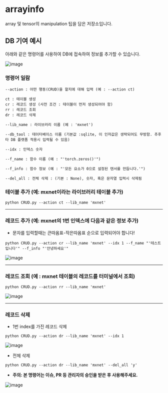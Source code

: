 # arrayinfo

array 및 tensor의 manipulation 팁을 담은 저장소입니다.

## DB 기여 예시

아래와 같은 명령어를 사용하여 DB에 접속하여 정보를 추가할 수 있습니다.

![image](https://user-images.githubusercontent.com/38157496/124503341-53aac980-de00-11eb-9498-301b05ffcc14.png)

### 명령어 일람

```
--action : 어떤 행동(CRUD)을 할지에 대해 입력 (예 : --action ct)

ct : 테이블 생성
cr : 레코드 생성 (사전 조건 : 테이블이 먼저 생성되어야 함)
rr : 레코드 조회
dr : 레코드 삭제

--lib_name : 라이브러리 이름 (예 : 'mxnet')

--db_tool : 데이터베이스 이름 (기본값 :sqlite, 이 인자값은 생략되어도 무방함. 추후 타 DB 플랫폼 적용시 입력될 수 있음)

--idx : 인덱스 숫자

--f_name : 함수 이름 (예 : "'torch.zeros()'")

--f_info : 함수 정보 (예 : "'모든 요소가 0으로 설정된 텐서를 만듭니다.'")

--del_all : 전체 삭제 : (기본 : None), 숫자, 혹은 문자열 입력시 삭제됨
```

### 테이블 추가 (예: mxnet이라는 라이브러리 테이블 추가)

`python CRUD.py --action ct --lib_name 'mxnet'`

---

### 레코드 추가 (예: mxnet의 1번 인덱스에 다음과 같은 정보 추가)

- 문자를 입력할때는 큰따옴표-작은따옴표 순으로 입력되어야 합니다!

`python CRUD.py --action cr --lib_name 'mxnet' --idx 1 --f_name "'테스트입니다'" --f_info "'안녕하세요'"`

![image](https://user-images.githubusercontent.com/38157496/124503462-940a4780-de00-11eb-8989-154bca85fc8b.png)

---

### 레코드 조회 (예 : mxnet 테이블의 레코드를 터미널에서 조회)

`python CRUD.py --action rr --lib_name 'mxnet'`

![image](https://user-images.githubusercontent.com/38157496/124503770-2dd1f480-de01-11eb-97b2-02e87884ebcb.png)

---

### 레코드 삭제

- 1번 index를 가진 레코드 삭제

`python CRUD.py --action dr --lib_name 'mxnet' --idx 1`

![image](https://user-images.githubusercontent.com/38157496/124503660-f8c5a200-de00-11eb-8860-9a90468f8510.png)

- 전체 삭제

`python CRUD.py --action dr --lib_name 'mxnet' --del_all 'y'`

- **주의: 본 명령어는 이슈, PR 등 관리자의 승인을 받은 후 사용해주세요.**

![image](https://user-images.githubusercontent.com/38157496/124503838-493cff80-de01-11eb-9852-eb70b5f27acd.png)
